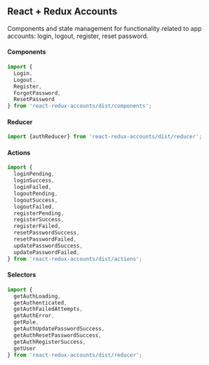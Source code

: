 ## React + Redux Accounts
Components and state management for functionality related to app accounts: login, logout, register, reset password.

#### Components

```js
import {
  Login,
  Logout,
  Register,
  ForgotPassword,
  ResetPassword
} from 'react-redux-accounts/dist/components';
```
#### Reducer

```js
import {authReducer} from 'react-redux-accounts/dist/reducer';
```

#### Actions

```js
import {
  loginPending,
  loginSuccess,
  loginFailed,
  logoutPending,
  logoutSuccess,
  logoutFailed,
  registerPending,
  registerSuccess,
  registerFailed,
  resetPasswordSuccess,
  resetPasswordFailed,
  updatePasswordSuccess,
  updatePasswordFailed,
} from 'react-redux-accounts/dist/actions';
```

#### Selectors

```js
import {
  getAuthLoading,
  getAuthenticated,
  getAuthFailedAttempts,
  getAuthError,
  getRole,
  getAuthUpdatePasswordSuccess,
  getAuthResetPasswordSuccess,
  getAuthRegisterSuccess,
  getUser
} from 'react-redux-accounts/dist/reducer';
```